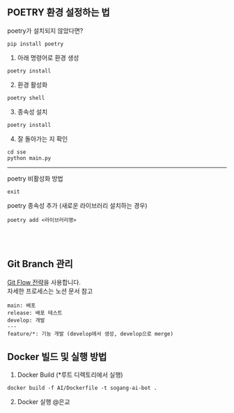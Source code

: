 ## POETRY 환경 설정하는 법

poetry가 설치되지 않았다면?

```
pip install poetry
```

1. 아래 명령어로 환경 생성

```
poetry install
```

2. 환경 활성화

```
poetry shell
```

3. 종속성 설치

```
poetry install
```

4. 잘 돌아가는 지 확인

```
cd sse
python main.py
```

---

poetry 비활성화 방법

```
exit
```

poetry 종속성 추가 (새로운 라이브러리 설치하는 경우)

```
poetry add <라이브러리명>
```

<br />
<br />

## Git Branch 관리

[Git Flow 전략](https://inpa.tistory.com/entry/GIT-%E2%9A%A1%EF%B8%8F-github-flow-git-flow-%F0%9F%93%88-%EB%B8%8C%EB%9E%9C%EC%B9%98-%EC%A0%84%EB%9E%B5)을 사용합니다. <br/>
자세한 프로세스는 노션 문서 참고

```
main: 배포
release: 배포 테스트
develop: 개발
---
feature/*: 기능 개발 (develop에서 생성, develop으로 merge)
```

## Docker 빌드 및 실행 방법

1.  Docker Build (\*루트 디렉토리에서 실행)

```
docker build -f AI/Dockerfile -t sogang-ai-bot .
```

2. Docker 실행 @은교

```

```
